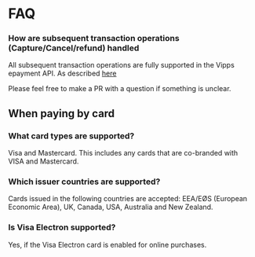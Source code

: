 # FAQ

### How are subsequent transaction operations (Capture/Cancel/refund) handled

All subsequent transaction operations are fully supported in the Vipps epayment API. As described [here](https://github.com/vippsas/vipps-epayment-api)

Please feel free to make a PR with a question if something is unclear.

## When paying by card

### What card types are supported?

Visa and Mastercard. This includes any cards that are co-branded with VISA and Mastercard.

### Which issuer countries are supported?

Cards issued in the following countries are accepted: EEA/EØS (European Economic Area), UK, Canada, USA, Australia and New Zealand.

### Is Visa Electron supported?

Yes, if the Visa Electron card is enabled for online purchases.
